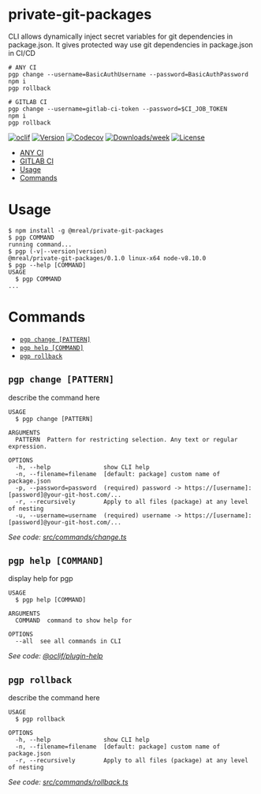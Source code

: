 private-git-packages
====================

CLI allows dynamically inject secret variables for git dependencies in package.json. It gives protected way use git dependencies in package.json in CI/CD


```
# ANY CI
pgp change --username=BasicAuthUsername --password=BasicAuthPassword
npm i
pgp rollback

```

```
# GITLAB CI
pgp change --username=gitlab-ci-token --password=$CI_JOB_TOKEN
npm i
pgp rollback

```

[![oclif](https://img.shields.io/badge/cli-oclif-brightgreen.svg)](https://oclif.io)
[![Version](https://img.shields.io/npm/v/@mreal/private-git-packages.svg)](https://npmjs.org/package/@mreal/private-git-packages)
[![Codecov](https://codecov.io/gh/vMReal/private-git-packages/branch/master/graph/badge.svg)](https://codecov.io/gh/vMReal/private-git-packages)
[![Downloads/week](https://img.shields.io/npm/dw/@mreal/private-git-packages.svg)](https://npmjs.org/package/private-git-packages)
[![License](https://img.shields.io/npm/l/@mreal/private-git-packages.svg)](https://github.com/vMReal/private-git-packages/blob/master/package.json)

<!-- toc -->
* [ANY CI](#any-ci)
* [GITLAB CI](#gitlab-ci)
* [Usage](#usage)
* [Commands](#commands)
<!-- tocstop -->

# Usage
<!-- usage -->
```sh-session
$ npm install -g @mreal/private-git-packages
$ pgp COMMAND
running command...
$ pgp (-v|--version|version)
@mreal/private-git-packages/0.1.0 linux-x64 node-v8.10.0
$ pgp --help [COMMAND]
USAGE
  $ pgp COMMAND
...
```
<!-- usagestop -->
# Commands
<!-- commands -->
* [`pgp change [PATTERN]`](#pgp-change-pattern)
* [`pgp help [COMMAND]`](#pgp-help-command)
* [`pgp rollback`](#pgp-rollback)

## `pgp change [PATTERN]`

describe the command here

```
USAGE
  $ pgp change [PATTERN]

ARGUMENTS
  PATTERN  Pattern for restricting selection. Any text or regular expression.

OPTIONS
  -h, --help               show CLI help
  -n, --filename=filename  [default: package] custom name of package.json
  -p, --password=password  (required) password -> https://[username]:[password]@your-git-host.com/...
  -r, --recursively        Apply to all files (package) at any level of nesting
  -u, --username=username  (required) username -> https://[username]:[password]@your-git-host.com/...
```

_See code: [src/commands/change.ts](https://github.com/vMReal/private-git-packages/blob/v0.1.0/src/commands/change.ts)_

## `pgp help [COMMAND]`

display help for pgp

```
USAGE
  $ pgp help [COMMAND]

ARGUMENTS
  COMMAND  command to show help for

OPTIONS
  --all  see all commands in CLI
```

_See code: [@oclif/plugin-help](https://github.com/oclif/plugin-help/blob/v2.2.3/src/commands/help.ts)_

## `pgp rollback`

describe the command here

```
USAGE
  $ pgp rollback

OPTIONS
  -h, --help               show CLI help
  -n, --filename=filename  [default: package] custom name of package.json
  -r, --recursively        Apply to all files (package) at any level of nesting
```

_See code: [src/commands/rollback.ts](https://github.com/vMReal/private-git-packages/blob/v0.1.0/src/commands/rollback.ts)_
<!-- commandsstop -->
